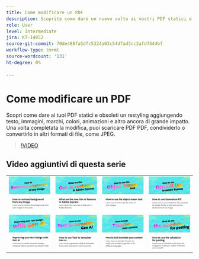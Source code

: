 ```yaml
---
title: Come modificare un PDF
description: Scoprite come dare un nuovo volto ai vostri PDF statici e obsoleti aggiungendo testi, immagini, marchi, colori, animazioni e altro ancora accattivanti
role: User
level: Intermediate
jira: KT-14852
source-git-commit: 70de488fa5dfc5324a03c54d7ad3cc2afd7444bf
workflow-type: tm+mt
source-wordcount: '131'
ht-degree: 0%

---
```


# Come modificare un PDF

Scopri come dare ai tuoi PDF statici e obsoleti un restyling aggiungendo testo, immagini, marchi, colori, animazioni e altro ancora di grande impatto. Una volta completata la modifica, puoi scaricare PDF PDF, condividerlo o convertirlo in altri formati di file, come JPEG.

>[!VIDEO](https://video.tv.adobe.com/v/3427024?quality=12&learn=on&hidetitle=true)

## Video aggiuntivi di questa serie

<table style="table-layout:fixed">
<tr>
   <td>
         <a href="remove-background.md">
            <img alt="Come rimuovere lo sfondo da qualsiasi immagine" src="assets/background.png" />
         </a>
   </td>
   <td>
         <a href="intro-gen-ai.md">
            <img alt="Quali sono le nuove funzioni di intelligenza artificiale generale in Adobe Express" src="assets/intro-gen-ai.png" />
         </a>
   </td>
   <td>
         <a href="object-eraser.md">
            <img alt="Come usare lo strumento gomma per oggetti" src="assets/object-eraser.png" />
         </a>
   </td>
   <td>
         <a href="generative-fill.md">
            <img alt="Come utilizzare Riempimento generativo" src="assets/gen-fill.png" />
         </a>
   </td>      
</tr>
<tr>
   <td>
      <a href="gen-text.md">
         <img alt="Miglioramento della progettazione del testo con Gen AI" src="assets/text-design.png" />
      </a>
   </td>
   <td>
      <a href="text-to-template.md">
         <img alt="Come utilizzare la funzione &quot;Text-to-template&quot; Gen AI" src="assets/text-to-template.png" />
      </a>
   </td>
   <td>
      <a href="bulk-translate.md">
         <img alt="Come tradurre in blocco i tuoi contenuti" src="assets/bulk-translate.png" />
      </a>
   </td>
    <td>
      <a href="schedule.md">
         <img alt="Come utilizzare l&apos;utilità di pianificazione per la registrazione" src="assets/schedule.png" />
      </a>
   </td>
</tr>
</table>